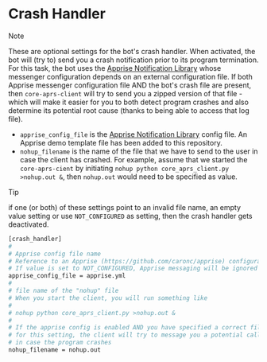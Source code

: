 # Crash Handler

> [!NOTE]
> These are optional settings for the bot's crash handler. When activated, the bot will (try to) send you a crash notification prior to its program termination. For this task, the bot uses the [Apprise Notification Library](http://www.github.com/caronc/apprise) whose messenger configuration depends on an external configuration file. If both Apprise messenger configuration file AND the bot's crash file are present, then ```core-aprs-client``` will try to send you a zipped version of that file - which will make it easier for you to both detect program crashes and also determine its potential root cause (thanks to being able to access that log file).

- ```apprise_config_file``` is the [Apprise Notification Library](http://www.github.com/caronc/apprise) config file. An Apprise demo template file has been added to this repository.
- ```nohup_filename``` is the name of the file that we have to send to the user in case the client has crashed. For example, assume that we started the ```core-aprs-cient``` by initiating ```nohup python core_aprs_client.py >nohup.out &```, then ```nohup.out``` would need to be specified as value. 

> [!TIP]
> if one (or both) of these settings point to an invalid file name, an empty value setting or use ```NOT_CONFIGURED``` as setting, then the crash handler gets deactivated.

```bash
[crash_handler]
#
# Apprise config file name
# Reference to an Apprise (https://github.com/caronc/apprise) configuration file
# If value is set to NOT_CONFIGURED, Apprise messaging will be ignored
apprise_config_file = apprise.yml
#
# file name of the "nohup" file
# When you start the client, you will run something like
#
# nohup python core_aprs_client.py >nohup.out &
#
# If the apprise config is enabled AND you have specified a correct file name
# for this setting, the client will try to message you a potential call stack file
# in case the program crashes
nohup_filename = nohup.out
```
